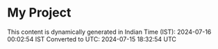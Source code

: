 # My Project

This content is dynamically generated in Indian Time (IST): 2024-07-16 00:02:54 IST
Converted to UTC: 2024-07-15 18:32:54 UTC
